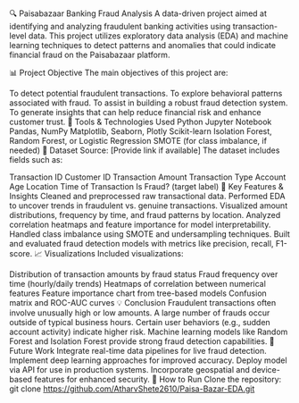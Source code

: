 🔍 Paisabazaar Banking Fraud Analysis
A data-driven project aimed at identifying and analyzing fraudulent banking activities using transaction-level data. This project utilizes exploratory data analysis (EDA) and machine learning techniques to detect patterns and anomalies that could indicate financial fraud on the Paisabazaar platform.

📊 Project Objective
The main objectives of this project are:

To detect potential fraudulent transactions.
To explore behavioral patterns associated with fraud.
To assist in building a robust fraud detection system.
To generate insights that can help reduce financial risk and enhance customer trust.
🧰 Tools & Technologies Used
Python
Jupyter Notebook
Pandas, NumPy
Matplotlib, Seaborn, Plotly
Scikit-learn
Isolation Forest, Random Forest, or Logistic Regression
SMOTE (for class imbalance, if needed)
📂 Dataset
Source: [Provide link if available]
The dataset includes fields such as:

Transaction ID
Customer ID
Transaction Amount
Transaction Type
Account Age
Location
Time of Transaction
Is Fraud? (target label)
📌 Key Features & Insights
Cleaned and preprocessed raw transactional data.
Performed EDA to uncover trends in fraudulent vs. genuine transactions.
Visualized amount distributions, frequency by time, and fraud patterns by location.
Analyzed correlation heatmaps and feature importance for model interpretability.
Handled class imbalance using SMOTE and undersampling techniques.
Built and evaluated fraud detection models with metrics like precision, recall, F1-score.
📈 Visualizations
Included visualizations:

Distribution of transaction amounts by fraud status
Fraud frequency over time (hourly/daily trends)
Heatmaps of correlation between numerical features
Feature importance chart from tree-based models
Confusion matrix and ROC-AUC curves
💡 Conclusion
Fraudulent transactions often involve unusually high or low amounts.
A large number of frauds occur outside of typical business hours.
Certain user behaviors (e.g., sudden account activity) indicate higher risk.
Machine learning models like Random Forest and Isolation Forest provide strong fraud detection capabilities.
🚀 Future Work
Integrate real-time data pipelines for live fraud detection.
Implement deep learning approaches for improved accuracy.
Deploy model via API for use in production systems.
Incorporate geospatial and device-based features for enhanced security.
📁 How to Run
Clone the repository:
git clone https://github.com/AtharvShete2610/Paisa-Bazar-EDA.git
